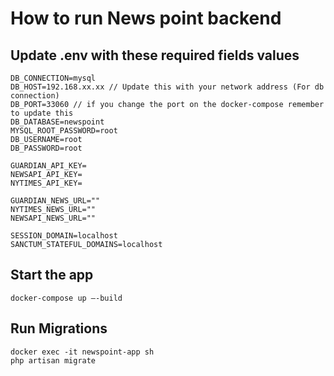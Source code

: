 # How to run News point backend

## Update .env with these required fields values
```
DB_CONNECTION=mysql
DB_HOST=192.168.xx.xx // Update this with your network address (For db connection)
DB_PORT=33060 // if you change the port on the docker-compose remember to update this
DB_DATABASE=newspoint
MYSQL_ROOT_PASSWORD=root
DB_USERNAME=root
DB_PASSWORD=root

GUARDIAN_API_KEY=
NEWSAPI_API_KEY=
NYTIMES_API_KEY=

GUARDIAN_NEWS_URL=""
NYTIMES_NEWS_URL=""
NEWSAPI_NEWS_URL=""

SESSION_DOMAIN=localhost
SANCTUM_STATEFUL_DOMAINS=localhost
```

## Start the app
```
docker-compose up –-build
```



## Run Migrations
```
docker exec -it newspoint-app sh 
php artisan migrate
```
